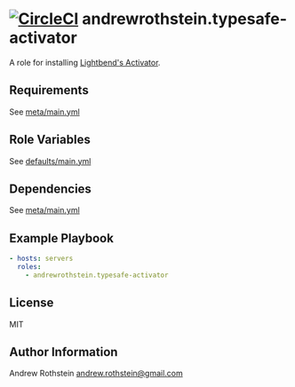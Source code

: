 [![CircleCI](https://circleci.com/gh/andrewrothstein/ansible-typesafe-activator.svg?style=svg)](https://circleci.com/gh/andrewrothstein/ansible-typesafe-activator)
andrewrothstein.typesafe-activator
===========================

A role for installing [Lightbend's Activator](http://www.lightbend.com/community/core-tools/activator-and-sbt).

Requirements
------------

See [meta/main.yml](meta/main.yml)

Role Variables
--------------

See [defaults/main.yml](defaults/main.yml)

Dependencies
------------

See [meta/main.yml](meta/main.yml)

Example Playbook
----------------

```yml
- hosts: servers
  roles:
    - andrewrothstein.typesafe-activator
```

License
-------

MIT

Author Information
------------------

Andrew Rothstein <andrew.rothstein@gmail.com>
